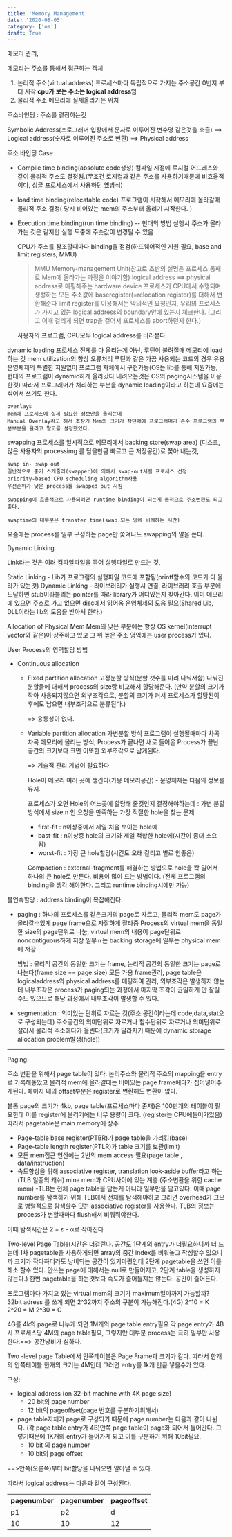 ```yaml
---
title: 'Memory Management'
date: '2020-08-05'
category: ['os']
draft: True
---
```


메모리 관리,

메모리는 주소를 통해서 접근하는 객체

1. 논리적 주소(virtual address)
   프로세스마다 독립적으로 가지는 주소공간
   0번지 부터 시작 **cpu가 보는 주소는 logical address**임
2. 물리적 주소
   메모리에 실제올라가는 위치

주소바인딩 : 주소를 결정하는것

Symbolic Address(프로그래머 입장에서 문자로 이루어진 변수명 같은것을 호출) ==> Logical address(숫자로 이루어진 주소로 변환) ==> Physical address

주소 바인딩 Case

-   Compile time binding(absolute code생성)
    컴파일 시점에 로지컬 어드레스와 같이 물리적 주소도 결정됨.(무조건 로지컬과 같은 주소를 사용하기때문에 비효율적이다, 싱글 프로세스에서 사용하던 옜방식)
-   load time binding(relocatable code)
    프로그램이 시작해서 메모리에 올라갈때 물리적 주소 결정( 당시 비어있는 mem의 주소부터 올리기 시작한다. )
-   Execution time binding(run time binding) -- 현대의 방법
    실행시 주소가 올라가는 것은 같지만 실행 도중에 주솟값이 변경될 수 있음

    CPU가 주소를 참조할때마다 binding을 점검(하드웨어적인 지원 필요, base and limit registers, MMU)

    > MMU Memory-management Unit(참고로 초반의 설명은 프로세스 통째로 Mem에 올라가는 과정을 이야기함)
    > logical address ==> physical address로 매핑해주는 hardware device
    > 프로세스가 CPU에서 수행되며 생성하는 모든 주소값에 baseregister(=relocation register)를 더해서 변환해준다
    > limit register를 이용해서는 악의적인 요청인지, 우리의 프로세스가 가지고 있는 logical address의 boundary안에 있는지 체크한다.
    > (그리고 이때 걸리게 되면 trap을 걸어서 프로세스를 abort하던지 한다.)

    사용자의 프로그램, CPU모두 logical address를 바라본다.

dynamic loading
프로세스 전체를 다 올리는게 아닌, 루틴이 불려질때 메모리에 load하는 것
mem utilization의 향상
오류처리 루틴과 같은 가끔 사용되는 코드의 경우 유용
운영체제의 특별한 지원없이 프로그램 자체에서 구현가능(OS는 lib를 통해 지원가능, 현대의 프로그램이 dynamic하게 올라갔다 내려오는것은 OS의 paging시스템을 이용한것) 따라서 프로그래머가 처리하는 부분을 dynamic loading이라고 하는데 요즘에는 섞어서 쓰기도 한다.

    overlays
    mem에 프로세스에 실제 필요한 정보만을 올리는데
    Manual Overlay라고 해서 초창기 Mem의 크기가 작던때에 프로그래머가 손수 프로그램의 부분부분을 올리고 말고를 설정했었다.

swapping
프로세스를 일시적으로 메모리에서 backing store(swap area) (디스크, 많은 사용자의 processimg 를 담을만큼 빠르고 큰 저장공간)로 쫓아 내는것,

    swap in- swap out
    일반적으로 중기 스케줄러(swapper)에 의해서 swap-out시킬 프로세스 선정
    priority-based CPU scheduling algorithm사용
    우선순위가 낮은 process를 swapped out 시킴

    swapping이 효율적으로 사용되려면 runtime binding이 되는게 동적으로 주소변환도 되고 좋다.

    swaptime의 대부분은 transfer time(swap 되는 양에 비례하는 시간)

요즘에는 process를 일부 구성하는 page만 쫓겨나도 swapping의 말을 쓴다.

Dynamic Linking

Link라는 것은 여러 컴파일파일을 묶어 실행파일로 만드는 것,

Static Linking - Lib가 프로그램의 실행파일 코드에 포함됨(printf함수의 코드가 다 올라가 있는것)
Dynamic Linking - 라이브러리가 실행시 연결, 라이브러리 호출 부분에 도달하면 stub이라불리는 pointer를 따라 library가 어디있는지 찾아간다.
이미 메모리에 있으면 주소로 가고 없으면 disc에서 읽어옴 운영체제의 도움 필요(Shared Lib, DLL이라는 lib의 도움을 받아서 한다.)

Allocation of Physical Mem
Mem의 낮은 부분에는 항상 OS kernel(interrupt vector와 같은)이 상주하고 있고 그 위 높은 주소 영역에는 user process가 있다.

User Process의 영역할당 방법

-   Continuous allocation

    -   Fixed partition allocation 고정분할 방식(분할 갯수를 미리 나눠서함)
        나눠진 분할들에 대해서 process의 size랑 비교해서 할당해준다.
        (만약 분할의 크기가 작아 사용되지않으면 외부조각으로, 분할의 크기가 커서 프로세스가 할당된이후에도 남으면 내부조각으로 분류된다.)

        => 융통성이 없다.

    -   Variable partition allocation 가변분할 방식
        프로그램이 실행될때마다 차곡차곡 메모리에 올리는 방식, Process가 끝나면 새로 들어온 Process가 끝난 공간의 크기보다 크면 이또한 외부조각으로 남게된다.

        => 기술적 관리 기법이 필요하다

        Hole이 메모리 여러 곳에 생긴다(가용 메모리공간) - 운영체제는 다음의 정보를 유지.

        프로세스가 오면 Hole의 어느곳에 할당해 줄것인지 결정해야하는데
        : 가변 분할 방식에서 size n 인 요청을 만족하는 가장 적절한 hole을 찾는 문제

        -   first-fit : n이상중에서 제일 처음 보이는 hole에
        -   bast-fit : n이상중 hole의 크기와 제일 적합한 hole에(시간이 좀더 소요됨)
        -   worst-fit : 가장 큰 hole할당(시간도 오래 걸리고 별로 안좋음)

        Compaction : external-fragment를 해결하는 방법으로 hole을 쫙 밀어서 하나의 큰 hole로 만든다.
        비용이 많이 드는 방법이다. (전체 프로그램의 binding을 생각 해야한다. 그리고 runtime binding시에만 가능)

불연속할당
: address binding이 복잡해진다.

-   paging : 하나의 프로세스를 같은크기의 page로 자르고, 물리적 mem도 page가 올라갈수있게 page frame으로 자잘하게 잘라줌
    Process의 virtual mem을 동일한 size의 page단위로 나눔, virtual mem의 내용이 page단위로 noncontiguous하게 저장
    일부ㅠ는 backing storage에 일부는 physical mem에 저장

    방법 :
    물리적 공간의 동일한 크기는 frame, 논리적 공간의 동일한 크기는 page로 나눈다(frame size == page size)
    모든 가용 frame관리,
    page table은 logicaladdress와 physical address를 매핑하여 관리,
    외부조각은 발생하지 않는데 내부조각은 process가 paging되는 과정에서 마지막 조각이 균일하게 안 잘릴 수도 있으므로 해당 과정에서 내부조각이 발생할 수 있다.

-   segmentation : 의미있는 단위로 자르는 것(주소 공간이라는데 code,data,stat으로 구성되는데) 주소공간의 의미단위로 자르거나 함수단위로 자르거나 의미단위로 잘라서 물리적 주소에다가 올린다(크기가 달라지기 때문에 dynamic storage allocation problem발생(hole))

---

Paging:

주소 변환을 위해서 page table이 있다. 논리주소와 물리적 주소의 mapping을 entry로 기록해놓았고 물리적 mem에 올라갈때는 비어있는 page frame에다가 집어넣어주게된다.
페이지 내의 offset부분은 register로 변환해도 변환이 없다.

봍통 page의 크기가 4kb, page table(프로세스마다 존재)은 100만개의 테이블이 필요한데 이를 register에 올리기에는 너무 용량이 크다.
(register는 CPU에들어가있음)
따라서 pagetable은 main memory에 상주

-   Page-table base register(PTBR)가 page table을 가리킴(base)
-   Page-table length register(PTLR)가 table 크기를 보관(limit)
-   모든 mem접근 연산에는 2번의 mem access 필요(page table , data/instruction)
-   속도향상을 위해 associative register, translation look-aside buffer라고 하는(TLB 일종의 캐쉬) mina mem과 CPU사이에 있는 계층
    (주소변환을 위한 cache mem) -TLB는 전체 page table을 담는게 아니라 일부만을 담고있다.
    이때 page number를 탐색하기 위해 TLB에서 전체를 탐색해야하고 그러면 overhead가 크므로 병렬적으로 탐색할수 잇는 associative register를 사용한다. TLB의 정보는 process가 변할때마다 flush해서 비워줘야한다.

이때 탐색시간은 2 + ε - α로 작아진다

Two-level Page Table(시간은 더걸린다. 공간도 1단계의 entry가 더필요하니까 더 드는데 1차 pagetable을 사용하게되면 array의 중간 index를 비워놓고 작성할수 없으니까 크기가 작다하더라도 낭비되는 공간이 있기마련인데 2단계 pagetable을 쓰면 이를 해소 할수 있다.
안쓰는 page에 대해서는 null로 만들어지고, 2단계 table을 생성하지 않는다.)
한번 pagetable을 하는것보다 속도가 줄어들지는 않는다. 공간이 줄어든다.

프로그램마다 가지고 있는 virtual mem의 크기가 maximum얼마까지 가능할까?
32bit adress 를 쓰게 되면 2^32까지 주소의 구분이 가능해진다.(4G)
2^10 = K 2^20 = M 2^30 = G

4G를 4k의 page로 나누게 되면 1M개의 page table entry필요
각 page entry가 4B시 프로세스당 4M의 page table필요, 그렇지만 대부분 process는 극히 일부만 사용한다.==> 공간낭비가 심하다.

Two -level page Table에서 안쪽테이블은 Page Frame과 크기가 같다.
따라서 한개의 안쪽테이블 한개의 크기는 4M인데 그러면 entry를 1k개 만큼 넣을수가 있다.

구성:

-   logical address (on 32-bit machine with 4K page size)
    -   20 bit의 page number
    -   12 bit의 pageoffset(page 번호를 구분하기위해서)
-   page table자체가 page로 구성되기 때문에 page number는 다음과 같이 나뉜다.
    (각 page table entry가 4B)안쪽 page table이 page화 되어서 들어간다. 그렇기때문에 1K개의 entry가 들어가게 되고 이를 구분하기 위해 10bit필요,
    -   10 bit 의 page number
    -   10 bit의 page offset

==>안쪽(오른쪽)부터 bit할당을 나눠오면 알아낼 수 있다.

따라서 logical address는 다음과 같이 구성된다.

| pagenumber | pagenumber | pageoffset |
| ---------- | ---------- | ---------- |
| p1         | p2         | d          |
| 10         | 10         | 12         |
